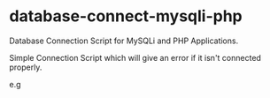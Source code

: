 # database-connect-mysqli-php
Database Connection Script for MySQLi and PHP Applications.


Simple Connection Script which will give an error if it isn't connected properly.


e.g 
<?php
  define('DB_HOST',"localhost");
  define('DB_USER',"dbuser");
  define('DB_PASS',"dbpass");
  define('DB_NAME',"dbname");
  
  $connection = mysqli_connect(DB_HOST,DB_USER,DB_PASS,DB_NAME);
  
  if(!$connection) {
    echo "Connection Failed";
  } else {
    echo "Connected";
  }
?>


